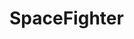 # SpaceFighter

<!-- ***A simple 2d game simulation of old Classic Video Game, created using using Pure HTML, CSS and Javascript.*** -->

<!-- ![ezgif com-gif-maker](https://user-images.githubusercontent.com/22127564/198010841-4fdb736e-10af-4b14-8ae6-48249e71aa47.gif) -->



